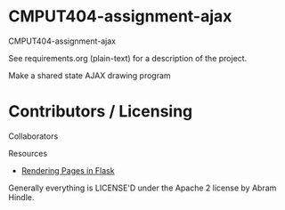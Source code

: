 CMPUT404-assignment-ajax
==============================

CMPUT404-assignment-ajax

See requirements.org (plain-text) for a description of the project.

Make a shared state AJAX drawing program

Contributors / Licensing
========================

Collaborators

Resources

* [Rendering Pages in Flask](http://flask.pocoo.org/snippets/126/)

Generally everything is LICENSE'D under the Apache 2 license by Abram Hindle.



